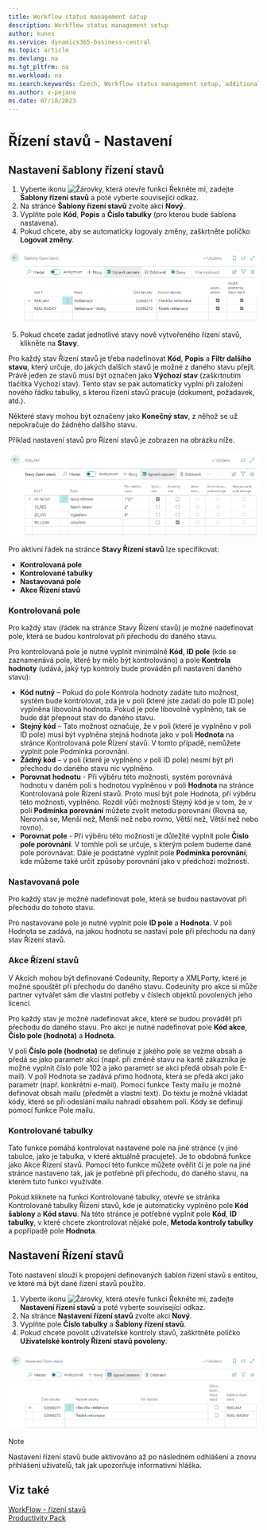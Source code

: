 ```yaml
---
title: Workflow status management setup 
description: Workflow status management setup
author: kunes
ms.service: dynamics365-business-central
ms.topic: article
ms.devlang: na
ms.tgt_pltfrm: na
ms.workload: na
ms.search.keywords: Czech, Workflow status management setup, additional functions
ms.author: v-pejano
ms.date: 07/18/2023
---
```

# Řízení stavů - Nastavení

## Nastavení šablony řízení stavů

1. Vyberte ikonu ![Žárovky, která otevře funkci Řekněte mi](media/ui-search/search_small.png "Řekněte mi, co chcete dělat"), zadejte **Šablony řízení stavů** a poté vyberte související odkaz.
2. Na stránce **Šablony řízení stavů** zvolte akci **Nový**.
3. Vyplňte pole **Kód**, **Popis** a **Číslo tabulky** (pro kterou bude šablona nastavena).
4. Pokud chcete, aby se automaticky logovaly změny, zaškrtněte políčko **Logovat změny**.

![Nastavení Řízení stavů - šablony Řízení stavů](media/WF_Templates.png)

5. Pokud chcete zadat jednotlivé stavy nově vytvořeného řízení stavů, klikněte na **Stavy**.

Pro každý stav Řízení stavů je třeba nadefinovat **Kód**, **Popis** a **Filtr dalšího stavu**, který určuje, do jakých dalších stavů je možné z daného stavu přejít. Právě jeden ze stavů musí být označen jako **Výchozí stav** (zaškrtnutím tlačítka Výchozí stav). Tento stav se pak automaticky vyplní při založení nového řádku tabulky, s kterou řízení stavů pracuje (dokument, požadavek, atd.).

Některé stavy mohou být označeny jako **Konečný stav**, z něhož se už nepokračuje do žádného dalšího stavu.

Příklad nastavení stavů pro Řízení stavů je zobrazen na obrázku níže.

![Nastavení Řízení stavů - stavy Řízení stavů](media/WF_states.png)

Pro aktivní řádek na stránce **Stavy Řízení stavů** lze specifikovat:

- **Kontrolovaná pole**
- **Kontrolované tabulky**
- **Nastavovaná pole**
- **Akce Řízení stavů**

### Kontrolovaná pole

Pro každý stav (řádek na stránce Stavy Řízení stavů) je možné nadefinovat pole, která se budou kontrolovat při přechodu do daného stavu.

Pro kontrolovaná pole je nutné vyplnit minimálně **Kód**, **ID pole** (kde se zaznamenává pole, které by mělo být kontrolováno) a pole **Kontrola hodnoty** (udává, jaký typ kontroly bude prováděn při nastavení daného stavu):
- **Kód nutný** – Pokud do pole Kontrola hodnoty zadáte tuto možnost, systém bude kontrolovat, zda je v poli (které jste zadali do pole ID pole) vyplněna libovolná hodnota. Pokud je pole libovolně vyplněno, tak se bude dát přepnout stav do daného stavu.
- **Stejný kód** – Tato možnost označuje, že v poli (které je vyplněno v poli ID pole) musí být vyplněna stejná hodnota jako v poli **Hodnota** na stránce Kontrolovaná pole Řízení stavů. V tomto případě, nemůžete vyplnit pole Podmínka porovnání.
- **Žádný kód** – v poli (které je vyplněno v poli ID pole) nesmí být při přechodu do daného stavu nic vyplněno.
- **Porovnat hodnotu** - Při výběru této možnosti, systém porovnává hodnotu v daném poli s hodnotou vyplněnou v poli **Hodnota** na stránce Kontrolovaná pole Řízení stavů. Proto musí být pole Hodnota, při výběru této možnosti, vyplněno. Rozdíl vůči možnosti Stejný kód je v tom, že v poli **Podmínka porovnání** můžete zvolit metodu porovnání (Rovná se, Nerovná se, Menší než, Menší než nebo rovno, Větší než, Větší než nebo rovno).
- **Porovnat pole** - Při výběru této možnosti je důležité vyplnit pole **Číslo pole porovnání**. V tomhle poli se určuje, s kterým polem budeme dané pole porovnávat. Dále je podstatné vyplnit pole **Podmínka porovnání**, kde můžeme také určit způsoby porovnání jako v předchozí možnosti.

### Nastavovaná pole

Pro každý stav je možné nadefinovat pole, která se budou nastavovat při přechodu do tohoto stavu.

Pro nastavované pole je nutné vyplnit pole **ID pole** a **Hodnota**. V poli Hodnota se zadává, na jakou hodnotu se nastaví pole při přechodu na daný stav Řízení stavů.

### Akce Řízení stavů

V Akcích mohou být definované Codeunity, Reporty a XMLPorty, které je možné spouštět při přechodu do daného stavu. Codeunity pro akce si může partner vytvářet sám dle vlastní potřeby v číslech objektů povolených jeho licencí.

Pro každý stav je možné nadefinovat akce, které se budou provádět při přechodu do daného stavu. Pro akci je nutné nadefinovat pole **Kód akce**, **Číslo pole (hodnota)** a **Hodnota**.

V poli **Číslo pole (hodnota)** se definuje z jakého pole se vezme obsah a předá se jako parametr akci (např. při změně stavu na kartě zákazníka je možné vyplnit číslo pole 102 a jako parametr se akci předá obsah pole E-mail). V poli Hodnota se zadává přímo hodnota, která se předá akci jako parametr (např. konkrétní e-mail).
Pomocí funkce Texty mailu je možné definovat obsah mailu (předmět a vlastní text). Do textu je možné vkládat kódy, které se při odeslání mailu nahradí obsahem polí. Kódy se definují pomocí funkce Pole mailu.

### Kontrolované tabulky

Tato funkce pomáhá kontrolovat nastavené pole na jiné stránce (v jiné tabulce, jako je tabulka, v které aktuálně pracujete). Je to obdobná funkce jako Akce Řízení stavů. Pomocí této funkce můžete ověřit či je pole na jiné stránce nastaveno tak, jak je potřebné při přechodu, do daného stavu, na kterém tuto funkci využíváte.

Pokud kliknete na funkci Kontrolované tabulky, otevře se stránka Kontrolované tabulky Řízení stavů, kde je automaticky vyplněno pole **Kód šablony** a **Kód stavu**. Na této stránce je potřebné vyplnit pole **Kód**, **ID tabulky**, v které chcete zkontrolovat nějaké pole, **Metoda kontroly tabulky** a popřípadě pole **Hodnota**.

## Nastavení Řízení stavů

Toto nastavení slouží k propojení definovaných šablon řízení stavů s entitou, ve které má být dané řízení stavů použito.

1. Vyberte ikonu ![Žárovky, která otevře funkci Řekněte mi](media/ui-search/search_small.png "Řekněte mi, co chcete dělat"), zadejte **Nastavení řízení stavů** a poté vyberte související odkaz.
2. Na stránce **Nastavení řízení stavů** zvolte akci **Nový**.
3. Vyplňte pole **Číslo tabulky** a **Šablony řízení stavů**.
4. Pokud chcete povolit uživatelské kontroly stavů, zaškrtněte políčko **Uživatelské kontroly Řízení stavů povoleny**.

![Nastavení Řízení stavů](media/WF_states_setup.png)

> [!NOTE]
> Nastavení řízení stavů bude aktivováno až po následném odhlášení a znovu přihlášení uživatelů, tak jak upozorňuje informativní hláška.

## Viz také

[WorkFlow - řízení stavů](workflow-status-management.md)  
[Productivity Pack](productivity-pack.md)
